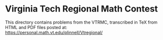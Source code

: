 # Virginia Tech Regional Math Contest

This directory contains problems from the VTRMC, transcribed in TeX from HTML
and PDF files posted at: https://personal.math.vt.edu/plinnell/Vtregional/
